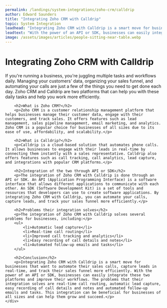 ```yaml
---
permalink: /landings/system-integrations/zoho-crm/calldrip
author: Edward Saunders
title: "Integrating Zoho CRM with Calldrip"
topic: System Integration
leadhead: "Integrating Zoho CRM with Calldrip is a smart move for businesses that want to automate their sales calls, capture leads in real-time, and track their sales funnel more efficiently"
leadtext: "With the power of an API or SDK, businesses can easily integrate these two platforms and improve their workflows. The problems that their integration solves are real-time call routing, automatic lead capture, easy recording of call details and notes and automated follow-up emails and tasks. This integration can be beneficial for businesses of all sizes and can help them grow and succeed."
image: /assets/images/articles/people-sitting-near-table.webp
---
```

<div class="arttext">	<div>
		<h1>Integrating Zoho CRM with Calldrip</h1>
		<p>If you're running a business, you're juggling multiple tasks and workflows daily. Managing your customers' data, organizing your sales funnel, and automating your calls are just a few of the things you need to get done each day. Zoho CRM and Calldrip are two platforms that can help you with these daily tasks and help you work more efficiently.</p>
		
		<h2>What is Zoho CRM?</h2>
		<p>Zoho CRM is a customer relationship management platform that helps businesses manage their customer data, engage with their customers, and track sales. It offers features such as lead management, sales pipeline management, email marketing, and analytics. Zoho CRM is a popular choice for businesses of all sizes due to its ease of use, affordability, and scalability.</p>

		<h2>What is Calldrip?</h2>
		<p>Calldrip is a cloud-based solution that automates phone calls. It allows businesses to engage with their leads in real-time by connecting them instantly with a sales representative. Calldrip also offers features such as call tracking, call analytics, lead capture, and integrations with popular CRM platforms.</p>
		
		<h2>Integration of the two through API or SDK</h2>
		<p>The integration of Zoho CRM with Calldrip is done through an API or SDK. An API (Application Programming Interface) is a software interface that allows different applications to communicate with each other. An SDK (Software Development Kit) is a set of tools and resources that developers can use to create software applications. By integrating Zoho CRM with Calldrip, you can automate your calls, capture leads, and track your sales funnel more efficiently.</p>

		<h2>Problems their integration solves</h2>
		<p>The integration of Zoho CRM with Calldrip solves several problems for businesses, including:</p>
		<ul>
			<li>Automatic lead capture</li>
			<li>Real-time call routing</li>
			<li>Improved call tracking and analytics</li>
			<li>Easy recording of call details and notes</li>
			<li>Automated follow-up emails and tasks</li>
		</ul>

		<h2>Conclusion</h2>
		<p>Integrating Zoho CRM with Calldrip is a smart move for businesses that want to automate their sales calls, capture leads in real-time, and track their sales funnel more efficiently. With the power of an API or SDK, businesses can easily integrate these two platforms and improve their workflows. The problems that their integration solves are real-time call routing, automatic lead capture, easy recording of call details and notes and automated follow-up emails and tasks. This integration can be beneficial for businesses of all sizes and can help them grow and succeed.</p>
	</div>
</div>